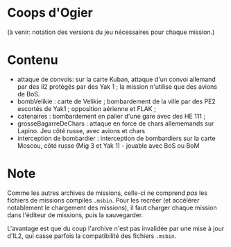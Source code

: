 # Coops d'Ogier

(à venir: notation des versions du jeu nécessaires pour chaque mission.)

# Contenu

- attaque de convois: sur la carte Kuban, attaque d'un convoi allemand par des il2 protégés par des Yak 1 ; la mission n'utilise que des avions de BoS.
- bombVelikie : carte de Velikie ; bombardement de la ville par des PE2 escortés de Yak1 ; opposition aérienne et FLAK ;
- catenaires : bombardement en palier d'une gare avec des HE 111 ;
- grosseBagarreDeChars : attaque en force de chars allememands sur Lapino. Jeu côté russe, avec avions et chars
- interception de bombardier : interception de bombardiers sur la carte Moscou, côté russe (Mig 3 et Yak 1) - jouable avec BoS ou BoM

# Note

Comme les autres archives de missions, celle-ci ne comprend *pas* les fichiers de missions compilés `.msbin`. Pour les recréer (et accélérer notablement le chargement des missions), il faut charger chaque mission dans l'éditeur de missions, puis la sauvegarder.

L'avantage est que du coup l'archive n'est pas invalidée par une mise à jour d'IL2, qui casse parfois la compatibilité des fichiers `.msbin`.


